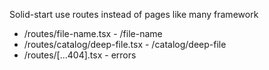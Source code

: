 Solid-start use routes instead of pages like many framework

- /routes/file-name.tsx - /file-name
- /routes/catalog/deep-file.tsx - /catalog/deep-file
- /routes/[...404].tsx - errors
